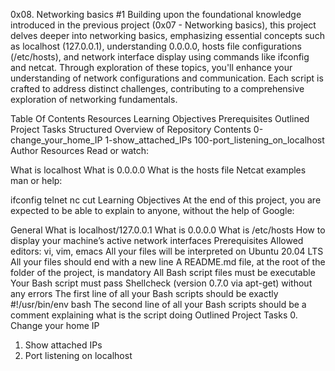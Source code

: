 0x08. Networking basics #1
Building upon the foundational knowledge introduced in the previous project (0x07 - Networking basics), this project delves deeper into networking basics, emphasizing essential concepts such as localhost (127.0.0.1), understanding 0.0.0.0, hosts file configurations (/etc/hosts), and network interface display using commands like ifconfig and netcat. Through exploration of these topics, you'll enhance your understanding of network configurations and communication. Each script is crafted to address distinct challenges, contributing to a comprehensive exploration of networking fundamentals.

Table Of Contents
Resources
Learning Objectives
Prerequisites
Outlined Project Tasks
Structured Overview of Repository Contents
0-change_your_home_IP
1-show_attached_IPs
100-port_listening_on_localhost
Author
Resources
Read or watch:

What is localhost
What is 0.0.0.0
What is the hosts file
Netcat examples
man or help:

ifconfig
telnet
nc
cut
Learning Objectives
At the end of this project, you are expected to be able to explain to anyone, without the help of Google:

General
What is localhost/127.0.0.1
What is 0.0.0.0
What is /etc/hosts
How to display your machine’s active network interfaces
Prerequisites
Allowed editors: vi, vim, emacs
All your files will be interpreted on Ubuntu 20.04 LTS
All your files should end with a new line
A README.md file, at the root of the folder of the project, is mandatory
All Bash script files must be executable
Your Bash script must pass Shellcheck (version 0.7.0 via apt-get) without any errors
The first line of all your Bash scripts should be exactly #!/usr/bin/env bash
The second line of all your Bash scripts should be a comment explaining what is the script doing
Outlined Project Tasks
0. Change your home IP
1. Show attached IPs
2. Port listening on localhost

